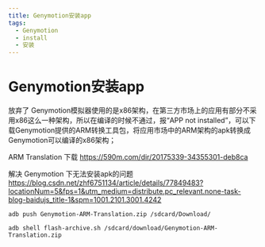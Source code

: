 ```yaml
---
title: Genymotion安装app
tags:
  - Genymotion
  - install
  - 安装
---
```


# Genymotion安装app
放弃了
Genymotion模拟器使用的是x86架构，在第三方市场上的应用有部分不采用x86这么一种架构，所以在编译的时候不通过，报“APP not installed”，可以下载Genymotion提供的ARM转换工具包，将应用市场中的ARM架构的apk转换成Genymotion可以编译的x86架构；

ARM Translation 下载
https://590m.com/dir/20175339-34355301-deb8ca

解决 Genymotion 下无法安装apk的问题
https://blog.csdn.net/zhf6751134/article/details/77849483?locationNum=5&fps=1&utm_medium=distribute.pc_relevant.none-task-blog-baidujs_title-1&spm=1001.2101.3001.4242

```
adb push Genymotion-ARM-Translation.zip /sdcard/Download/

adb shell flash-archive.sh /sdcard/download/Genymotion-ARM-Translation.zip
```










<!-- 评论 -->
<Vssue />
